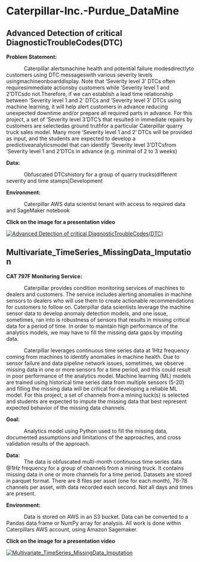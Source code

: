 # Caterpillar-Inc.-Purdue_DataMine
## Advanced Detection of critical DiagnosticTroubleCodes(DTC)
**Problem Statement:**  <br /> 

&nbsp; &nbsp; &nbsp; &nbsp; &nbsp; &nbsp;    Caterpillar alertsmachine health and potential failure modesdirectlyto customers using DTC messageswith various severity levels usingmachineonboarddisplay. Note that ‘Severity level 3’ DTCs often requiresimmediate actionsby customers while ‘Severity level 1 and 2’DTCsdo not.Therefore, if we can establish a lead time relationship between ‘Severity level 1 and 2’ DTCs and ‘Severity level 3’ DTCs using machine learning, it will help alert customers in advance reducing unexpected downtime and/or prepare all required parts in advance. For this project, a set of ‘Severity level 3’DTC’s that resulted in immediate repairs by customers are selectedas ground truthfor a particular Caterpillar quarry truck sales model. Many more ‘Severity level 1 and 2’ DTCs will be provided as input, and the students are expected to develop a predictiveanalyticsmodel that can identify ‘Severity level 3’DTCsfrom ‘Severity level 1 and 2’DTCs in advance (e.g. minimal of 2 to 3 weeks)  

**Data:**  

&nbsp; &nbsp; &nbsp; &nbsp; &nbsp; &nbsp;   Obfuscated DTCshistory for a group of quarry trucks(different severity and time stamps)Development  

**Environment:**  

&nbsp; &nbsp; &nbsp; &nbsp; &nbsp; &nbsp; Caterpillar AWS data scientist tenant with access to required data and SageMaker notebook

**Click on the image for a presentation video**

[![Advanced Detection of critical DiagnosticTroubleCodes(DTC)](https://i.postimg.cc/Qx2h00m9/Screenshot-1487.png)](https://www.youtube.com/watch?v=FeiPHIEMdUo&t=10s) 

## Multivariate_TimeSeries_MissingData_Imputation
**CAT 797F Monitoring Service:**  

&nbsp; &nbsp; &nbsp; &nbsp; &nbsp; &nbsp; Caterpillar provides condition monitoring services of machines to dealers and customers. The service includes alerting anomalies in machine sensors to dealers who will use them to create actionable recommendations for customers to follow on. Caterpillar data scientists leverage the machine sensor data to develop anomaly detection models, and one issue, sometimes, ran into is robustness of sensors that results in missing critical data for a period of time. In order to maintain high performance of the analytics models, we may have to fill the missing data gaps by imputing data.   


&nbsp; &nbsp; &nbsp; &nbsp; &nbsp; &nbsp; Caterpillar leverages continuous time series data at 1Htz frequency coming from machines to identify anomalies in machine health. Due to sensor failure and data pipeline network issues, sometimes, we observe missing data in one or more sensors for a time period, and this could result in poor performance of the analytics model. Machine learning (ML) models are trained using historical time series data from multiple sensors (5-20) and filling the missing data will be critical for developing a reliable ML model. For this project, a set of channels from a mining tuck(s) is selected and students are expected to impute the missing data that best represent expected behavior of the missing data channels.    

**Goal:** 

&nbsp; &nbsp; &nbsp; &nbsp; &nbsp; &nbsp; Analytics model using Python used to fill the missing data, documented assumptions and limitations of the approaches, and cross validation results of the approach.  

**Data:**  
&nbsp; &nbsp; &nbsp; &nbsp; &nbsp; &nbsp; The data is obfuscated multi-month continuous time series data @1Hz frequency for a group of channels from a mining truck. It contains missing data in one or more channels for a time period. Datasets are stored in parquet format. There are 8 files per asset (one for each month), 76-78 channels per asset, with data recorded each second. Not all days and times are present. 
 
**Environment:**  

&nbsp; &nbsp; &nbsp; &nbsp; &nbsp; &nbsp; Data is stored on AWS in an S3 bucket. Data can be converted to a Pandas data frame or NumPy array for analysis. All work is done within Caterpillars AWS account, using Amazon Sagemaker.

**Click on the image for a presentation video**

[![Multivariate_TimeSeries_MissingData_Imputation](http://i3.ytimg.com/vi/2eRlcHS3bMU/maxresdefault.jpg)](https://www.youtube.com/watch?v=2eRlcHS3bMU)   

